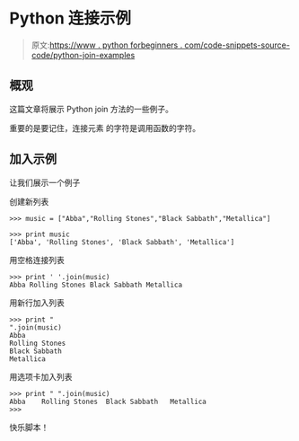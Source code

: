 # Python 连接示例

> 原文:[https://www . python forbeginners . com/code-snippets-source-code/python-join-examples](https://www.pythonforbeginners.com/code-snippets-source-code/python-join-examples)

## 概观

这篇文章将展示 Python join 方法的一些例子。

重要的是要记住，连接元素
的字符是调用函数的字符。

## 加入示例

让我们展示一个例子

创建新列表

```
>>> music = ["Abba","Rolling Stones","Black Sabbath","Metallica"]

>>> print music
['Abba', 'Rolling Stones', 'Black Sabbath', 'Metallica'] 
```

用空格连接列表

```
>>> print ' '.join(music)
Abba Rolling Stones Black Sabbath Metallica 
```

用新行加入列表

```
>>> print "
".join(music)
Abba
Rolling Stones
Black Sabbath
Metallica 
```

用选项卡加入列表

```
>>> print "	".join(music)
Abba	Rolling Stones	Black Sabbath	Metallica
>>> 
```

快乐脚本！